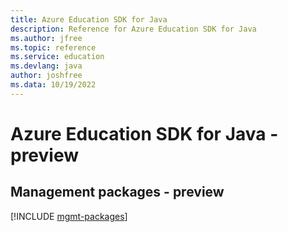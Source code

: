 ```yaml
---
title: Azure Education SDK for Java
description: Reference for Azure Education SDK for Java
ms.author: jfree
ms.topic: reference
ms.service: education
ms.devlang: java
author: joshfree
ms.data: 10/19/2022
---
```

# Azure Education SDK for Java - preview

## Management packages - preview
[!INCLUDE [mgmt-packages](education-mgmt-index.md)]